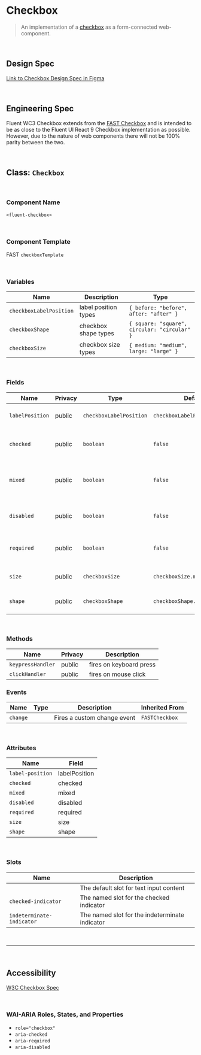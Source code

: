 # Checkbox

> An implementation of a [checkbox](https://w3c.github.io/html-reference/input.checkbox.html) as a form-connected web-component.

<br />

## **Design Spec**

[Link to Checkbox Design Spec in Figma](https://www.figma.com/file/1a1hBVizk7aLH76IvrnPFs/Checkbox?node-id=1666-534&t=Y5ISi4tWguXRFMdP-0)

<br />

## **Engineering Spec**

Fluent WC3 Checkbox extends from the [FAST Checkbox](https://explore.fast.design/components/fast-checkbox) and is intended to be as close to the Fluent UI React 9 Checkbox implementation as possible. However, due to the nature of web components there will not be 100% parity between the two.

<br />

## Class: `Checkbox`

<br />

### **Component Name**

`<fluent-checkbox>`

<br />

### **Component Template**

FAST `checkboxTemplate`

<br />

### **Variables**

| Name                    | Description          | Type                                         |
| ----------------------- | -------------------- | -------------------------------------------- |
| `checkboxLabelPosition` | label position types | `{ before: "before", after: "after" }`       |
| `checkboxShape`         | checkbox shape types | `{ square: "square", circular: "circular" }` |
| `checkboxSize`          | checkbox size types  | `{ medium: "medium", large: "large" }`       |

<br />

### **Fields**

| Name            | Privacy | Type                    | Default                       | Description                                        |
| --------------- | ------- | ----------------------- | ----------------------------- | -------------------------------------------------- |
| `labelPosition` | public  | `checkboxLabelPosition` | `checkboxLabelPosition.after` | Indicates postion of label                         |
| `checked`       | public  | `boolean`               | `false`                       | Indicates whether input is checked                 |
| `mixed`         | public  | `boolean`               | `false`                       | Indicates whether input is initially indeterminate |
| `disabled`      | public  | `boolean`               | `false`                       | Indicates whether input is disabled                |
| `required`      | public  | `boolean`               | `false`                       | Indicates whether input is required                |
| `size`          | public  | `checkboxSize`          | `checkboxSize.medium`         | Indicates the size of the checkbox                 |
| `shape`         | public  | `checkboxShape`         | `checkboxShape.square`        | Indicates shape of the checkbox                    |

<br />

### **Methods**

| Name              | Privacy | Description             |
| ----------------- | ------- | ----------------------- |
| `keypressHandler` | public  | fires on keyboard press |
| `clickHandler `   | public  | fires on mouse click    |

### **Events**

| Name     | Type | Description                 | Inherited From |
| -------- | ---- | --------------------------- | -------------- |
| `change` |      | Fires a custom change event | `FASTCheckbox` |

<br />

### **Attributes**

| Name             | Field         |
| ---------------- | ------------- |
| `label-position` | labelPosition |
| `checked`        | checked       |
| `mixed`          | mixed         |
| `disabled`       | disabled      |
| `required `      | required      |
| `size`           | size          |
| `shape`          | shape         |

<br />

### **Slots**

| Name                      | Description                                    |
| ------------------------- | ---------------------------------------------- |
|                           | The default slot for text input content        |
| `checked-indicator`       | The named slot for the checked indicator       |
| `indeterminate-indicator` | The named slot for the indeterminate indicator |

<br />
<hr />
<br />

## **Accessibility**

[W3C Checkbox Spec](https://w3c.github.io/html-reference/input.checkbox.html)

<br />

### **WAI-ARIA Roles, States, and Properties**

- `role="checkbox"`
- `aria-checked`
- `aria-required`
- `aria-disabled`
